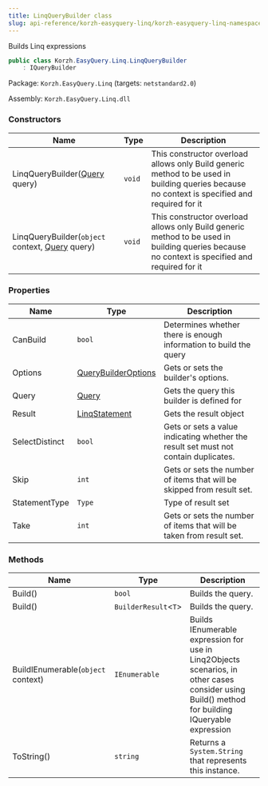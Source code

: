 ```yaml
---
title: LinqQueryBuilder class
slug: api-reference/korzh-easyquery-linq/korzh-easyquery-linq-namespace/linqquerybuilder-class
---
```



Builds Linq expressions
```csharp
public class Korzh.EasyQuery.Linq.LinqQueryBuilder
    : IQueryBuilder

```
Package: `Korzh.EasyQuery.Linq` (targets: `netstandard2.0`)

Assembly: `Korzh.EasyQuery.Linq.dll`

### Constructors

| Name | Type | Description | 
| --- | --- | --- | 
| LinqQueryBuilder([Query](/api-reference/korzh-easyquery/korzh-easyquery-namespace/query-class) query) | `void` | This constructor overload allows only Build generic method to be used in building queries because no context is specified and required for it | 
| LinqQueryBuilder(`object` context, [Query](/api-reference/korzh-easyquery/korzh-easyquery-namespace/query-class) query) | `void` | This constructor overload allows only Build generic method to be used in building queries because no context is specified and required for it | 


### Properties

| Name | Type | Description | 
| --- | --- | --- | 
| CanBuild | `bool` | Determines whether there is enough information to build the query | 
| Options | [QueryBuilderOptions](/api-reference/korzh-easyquery/korzh-easyquery-namespace/querybuilderoptions-class) | Gets or sets the builder's options. | 
| Query | [Query](/api-reference/korzh-easyquery/korzh-easyquery-namespace/query-class) | Gets the query this builder is defined for | 
| Result | [LinqStatement](/api-reference/korzh-easyquery-linq/korzh-easyquery-linq-namespace/linqstatement-class) | Gets the result object | 
| SelectDistinct | `bool` | Gets or sets a value indicating whether the result set must not contain duplicates. | 
| Skip | `int` | Gets or sets the number of items that will be skipped from result set. | 
| StatementType | `Type` | Type of result set | 
| Take | `int` | Gets or sets the number of items that will be taken from result set. | 


### Methods

| Name | Type | Description | 
| --- | --- | --- | 
| Build() | `bool` | Builds the query. | 
| Build() | `BuilderResult`&lt;`T`&gt; | Builds the query. | 
| BuildIEnumerable(`object` context) | `IEnumerable` | Builds IEnumerable expression for use in Linq2Objects scenarios, in other cases consider using Build() method for building IQueryable expression | 
| ToString() | `string` | Returns a `System.String` that represents this instance. |
